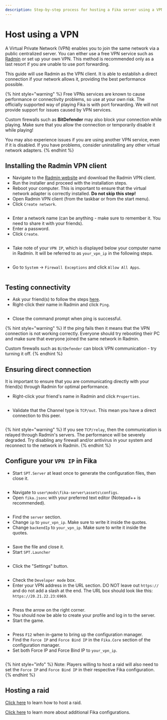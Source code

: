 ```yaml
---
description: Step-by-step process for hosting a Fika server using a VPN client.
---
```


# Host using a VPN

A Virtual Private Network (VPN) enables you to join the same network via a public centralized server. You can either use a free VPN service such as [Radmin](https://www.radmin-vpn.com/) or set up your own VPN. This method is recommended only as a last resort if you are unable to use port forwarding.

This guide will use Radmin as the VPN client. It is able to establish a direct connection if your network allows it, providing the best performance possible.

{% hint style="warning" %}
Free VPNs services are known to cause performance or connectivity problems, so use at your own risk. The officially supported way of playing Fika is with port forwarding. We will not provide support for issues caused by VPN services.

Custom firewalls such as **BitDefender** may also block your connection while playing. Make sure that you allow the connection or temporarily disable it while playing!

You may also experience issues if you are using another VPN service, even if it is disabled. If you have problems, consider uninstalling any other virtual network adapters.
{% endhint %}

## Installing the Radmin VPN client

* Navigate to the [Radmin website](https://www.radmin-vpn.com/) and download the Radmin VPN client.
* Run the installer and proceed with the installation steps.
* Reboot your computer. This is important to ensure that the virtual network adapter is correctly installed. **Do not skip this step!**
* Open Radmin VPN client (from the taskbar or from the start menu).
* Click `Create network`.

<figure><img src="../.gitbook/assets/image.png" alt=""><figcaption></figcaption></figure>

* Enter a network name (can be anything - make sure to remember it. You need to share it with your friends).
* Enter a password.
* Click `Create`.

<figure><img src="../.gitbook/assets/image (1).png" alt=""><figcaption></figcaption></figure>

* Take note of your `VPN IP`, which is displayed below your computer name in Radmin. It will be referred to as `your_vpn_ip` in the following steps.

<figure><img src="../.gitbook/assets/image (17).png" alt=""><figcaption></figcaption></figure>

* Go to `System` -> `Firewall Exceptions` and click  `Allow All Apps`.

<figure><img src="../.gitbook/assets/image (3).png" alt=""><figcaption></figcaption></figure>

## Testing connectivity

* Ask your friend(s) to follow the steps [here](../joining-a-fika-server/vpn.md).
* Right-click their name in Radmin and click `Ping`.

<figure><img src="../.gitbook/assets/image (13).png" alt=""><figcaption></figcaption></figure>

* Close the command prompt when ping is successful.

{% hint style="warning" %}
If the ping fails then it means that the VPN connection is not working correctly. Everyone should try rebooting their PC and make sure that everyone joined the same network in Radmin.

Custom firewalls such as `BitDefender` can block VPN communication - try turning it off.
{% endhint %}

## Ensuring direct connection

It is important to ensure that you are communicating directly with your friend(s) through Radmin for optimal performance.

* Right-click your friend's name in Radmin and click `Properties`.

<figure><img src="../.gitbook/assets/image (5).png" alt=""><figcaption></figcaption></figure>

* Validate that the Channel type is `TCP/out`. This mean you have a direct connection to this peer.

<figure><img src="../.gitbook/assets/image (6).png" alt=""><figcaption></figcaption></figure>

{% hint style="warning" %}
If you see `TCP/relay`, then the communication is relayed through Radmin's servers. The performance will be severely degraded. Try disabling any firewall and/or antivirus in your system and reconnect to the network in Radmin.
{% endhint %}

## Configure your `VPN IP` in Fika

* Start `SPT.Server` at least once to generate the configuration files, then close it.

<figure><img src="../.gitbook/assets/https___files.gitbook.com_v0_b_gitbook-x-prod.appspot.com_o_spaces_2FKIBpsnthxy8OSpsWzsDI_2Fuploads_2FlZfa6hVfcUTBztlqMtZ7_2Fhttps___files.gitbook.com_v0_b_gitbook-x-prod.appspot.com_o_spaces_2FKIBpsnthxy8OSpsWzs.png" alt=""><figcaption></figcaption></figure>

* Navigate to `user\mods\fika-server\assets\configs`.
* Open `fika.jsonc` with your preferred text editor (Notepad++ is recommended).

<figure><img src="../.gitbook/assets/image (15).png" alt=""><figcaption></figcaption></figure>

* Find the `server` section.
* Change `ip` to `your_vpn_ip`. Make sure to write it inside the quotes.
* Change `backendIp` to `your_vpn_ip`. Make sure to write it inside the quotes.

<figure><img src="../.gitbook/assets/image (16).png" alt=""><figcaption></figcaption></figure>

* Save the file and close it.
* Start `SPT.Launcher`

<figure><img src="../.gitbook/assets/https___files.gitbook.com_v0_b_gitbook-x-prod.appspot.com_o_spaces_2FKIBpsnthxy8OSpsWzsDI_2Fuploads_2F89xf4fwAOWUZlYNbpj1u_2Fimage (1).png" alt=""><figcaption></figcaption></figure>

* Click the "Settings" button.

<figure><img src="../.gitbook/assets/https___files.gitbook.com_v0_b_gitbook-x-prod.appspot.com_o_spaces_2FKIBpsnthxy8OSpsWzsDI_2Fuploads_2FqwHM3gxlwjEsrugHTtc0_2Fimage.avif" alt=""><figcaption></figcaption></figure>

* Check the `Developer mode` box.
* Enter your VPN address in the URL section. DO NOT leave out `https://` and do not add a slash at the end. The URL box should look like this: `https://20.21.22.23:6969`.

<figure><img src="../.gitbook/assets/https___files.gitbook.com_v0_b_gitbook-x-prod.appspot.com_o_spaces_2FKIBpsnthxy8OSpsWzsDI_2Fuploads_2FRJRDafOFXrz8sQBMXNfo_2Fimage.avif" alt=""><figcaption></figcaption></figure>

* Press the arrow on the right corner.
* You should now be able to create your profile and log in to the server.
* Start the game.

<figure><img src="../.gitbook/assets/https___files.gitbook.com_v0_b_gitbook-x-prod.appspot.com_o_spaces_2FKIBpsnthxy8OSpsWzsDI_2Fuploads_2FVhkOgEbLlzyx9kazRxLl_2Fimage.avif" alt=""><figcaption></figcaption></figure>

* Press `F12` when in-game to bring up the configuration manager.
* Find the `Force IP` and `Force Bind IP` in the `Fika.Core` section of the configuration manager.
* Set both Force IP and Force Bind IP to `your_vpn_ip`.

<figure><img src="../.gitbook/assets/forceip.png" alt=""><figcaption></figcaption></figure>

{% hint style="info" %}
Note: Players willing to host a raid will also need to set the `Force IP` and `Force Bind IP` in their respective Fika configuration.
{% endhint %}

## Hosting a raid

[Click here](../playing-fika.md#hosting-a-raid) to learn how to host a raid.

[Click here](../fika-configuration/) to learn more about additional Fika configurations.
